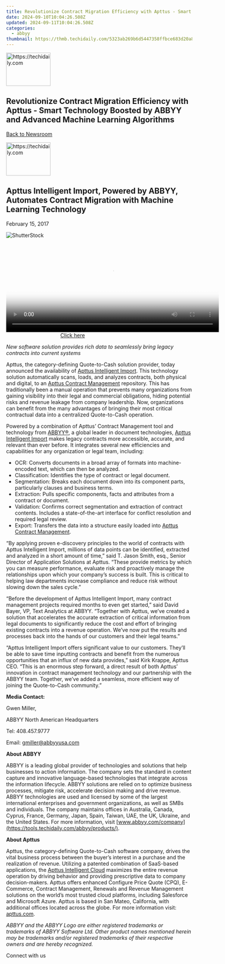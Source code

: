 ```yaml
---
title: Revolutionize Contract Migration Efficiency with Apttus - Smart Technology Boosted by ABBYY and Advanced Machine Learning Algorithms
date: 2024-09-10T10:04:26.508Z
updated: 2024-09-11T10:04:26.508Z
categories:
  - abbyy
thumbnail: https://thmb.techidaily.com/5323ab269b6d5447358ffbce683d20a8b0db809b59cc59254c5cb25869dff46a.jpg
---
```






<!-- affiliate ads begin -->
<a href="https://aligracehair.sjv.io/c/5597632/2135348/19272" target="_top" id="2135348">
  <img src="//a.impactradius-go.com/display-ad/19272-2135348" border="0" alt="https://techidaily.com" width="120" height="90"/>
</a>
<img height="0" width="0" src="https://aligracehair.sjv.io/i/5597632/2135348/19272" style="position:absolute;visibility:hidden;" border="0" />
<!-- affiliate ads end -->




## Revolutionize Contract Migration Efficiency with Apttus - Smart Technology Boosted by ABBYY and Advanced Machine Learning Algorithms

[Back to Newsroom](https://tools.techidaily.com/abbyy/products/)





<!-- affiliate ads begin -->
<a href="https://aligracehair.sjv.io/c/5597632/2115938/19272" target="_top" id="2115938">
  <img src="//a.impactradius-go.com/display-ad/19272-2115938" border="0" alt="https://techidaily.com" width="120" height="90"/>
</a>
<img height="0" width="0" src="https://aligracehair.sjv.io/i/5597632/2115938/19272" style="position:absolute;visibility:hidden;" border="0" />
<!-- affiliate ads end -->




## Apttus Intelligent Import, Powered by ABBYY, Automates Contract Migration with Machine Learning Technology

February 15, 2017

![ShutterStock](https://content.abbyy.com/-/media/project/abbyy/abbyy/branchtemplates/shutterstock_1272462163_1296-x-729.jpg?h=729&iar=0&w=1296)





<!-- affiliate ads begin -->
<span id="1983553">
					<video width="576" height="240" style="cursor:pointer"
           poster="//a.impactradius-go.com/display-clicktoplayimage/1983553.png"
           onclick="if(!this.playClicked){this.play();this.setAttribute('controls',true);this.playClicked=true;}">
	   <source src="//a.impactradius-go.com/display-ad/22993-1983553">
	   <img src="//a.impactradius-go.com/display-clicktoplayimage/1983553.png" style="border: none; height: 100%; width: 100%; object-fit: contain">
	</video>
	<div style="width:360px;text-align:center"><a href="javascript:window.open(decodeURIComponent('https%3A%2F%2Fhomestyler.sjv.io%2Fc%2F5597632%2F1983553%2F22993'), '_blank');void(0);">Click here</a></div>
</span>
<img height="0" width="0" src="https://imp.pxf.io/i/5597632/1983553/22993" style="position:absolute;visibility:hidden;" border="0" />
<!-- affiliate ads end -->




_New software solution provides rich data to seamlessly bring legacy contracts into current systems_

Apttus, the category-defining Quote-to-Cash solution provider, today announced the availability of [Apttus Intelligent Import](http://apttus.com/solutions/contract-lifecycle-management/apttus-intelligent-import/). This technology solution automatically scans, loads, and analyzes contracts, both physical and digital, to an [Apttus Contract Management](http://apttus.com/solutions/contract-lifecycle-management/) repository. This has traditionally been a manual operation that prevents many organizations from gaining visibility into their legal and commercial obligations, hiding potential risks and revenue leakage from company leadership. Now, organizations can benefit from the many advantages of bringing their most critical contractual data into a centralized Quote-to-Cash operation.

Powered by a combination of Apttus’ Contract Management tool and technology from [ABBYY®](https://tools.techidaily.com/abbyy/products/), a global leader in document technologies, [Apttus Intelligent Import](http://apttus.com/solutions/contract-lifecycle-management/apttus-intelligent-import/) makes legacy contracts more accessible, accurate, and relevant than ever before. It integrates several new efficiencies and capabilities for any organization or legal team, including:

* OCR: Converts documents in a broad array of formats into machine-encoded text, which can then be analyzed.
* Classification: Identifies the type of contract or legal document.
* Segmentation: Breaks each document down into its component parts, particularly clauses and business terms.
* Extraction: Pulls specific components, facts and attributes from a contract or document.
* Validation: Confirms correct segmentation and extraction of contract contents. Includes a state-of-the-art interface for conflict resolution and required legal review.
* Export: Transfers the data into a structure easily loaded into [Apttus Contract Management](http://apttus.com/solutions/contract-lifecycle-management/).

“By applying proven e-discovery principles to the world of contracts with Apttus Intelligent Import, millions of data points can be identified, extracted and analyzed in a short amount of time,” said T. Jason Smith, esq., Senior Director of Application Solutions at Apttus. “These provide metrics by which you can measure performance, evaluate risk and proactively manage the relationships upon which your company’s success is built. This is critical to helping law departments increase compliance and reduce risk without slowing down the sales cycle.”

“Before the development of Apttus Intelligent Import, many contract management projects required months to even get started,” said David Bayer, VP, Text Analytics at ABBYY. “Together with Apttus, we’ve created a solution that accelerates the accurate extraction of critical information from legal documents to significantly reduce the cost and effort of bringing existing contracts into a revenue operation. We’ve now put the results and processes back into the hands of our customers and their legal teams.”

“Apttus Intelligent Import offers significant value to our customers. They’ll be able to save time inputting contracts and benefit from the numerous opportunities that an influx of new data provides,” said Kirk Krappe, Apttus CEO. “This is an enormous step forward, a direct result of both Apttus’ innovation in contract management technology and our partnership with the ABBYY team. Together, we’ve added a seamless, more efficient way of joining the Quote-to-Cash community.”

**Media Contact:**

Gwen Miller,

ABBYY North American Headquarters

Tel: 408.457.9777

Email: gmiller@abbyyusa.com

**About ABBYY**

ABBYY is a leading global provider of technologies and solutions that help businesses to action information. The company sets the standard in content capture and innovative language-based technologies that integrate across the information lifecycle. ABBYY solutions are relied on to optimize business processes, mitigate risk, accelerate decision making and drive revenue. ABBYY technologies are used and licensed by some of the largest international enterprises and government organizations, as well as SMBs and individuals. The company maintains offices in Australia, Canada, Cyprus, France, Germany, Japan, Spain, Taiwan, UAE, the UK, Ukraine, and the United States. For more information, visit [www.abbyy.com/company](https://tools.techidaily.com/abbyy/products/).

**About Apttus**

Apttus, the category-defining Quote-to-Cash software company, drives the vital business process between the buyer’s interest in a purchase and the realization of revenue. Utilizing a patented combination of SaaS-based applications, the [Apttus Intelligent Cloud](http://apttus.com/solutions/apttus-intelligent-cloud/) maximizes the entire revenue operation by driving behavior and providing prescriptive data to company decision-makers. Apttus offers enhanced Configure Price Quote (CPQ), E-Commerce, Contract Management, Renewals and Revenue Management solutions on the world’s most trusted cloud platforms, including Salesforce and Microsoft Azure. Apttus is based in San Mateo, California, with additional offices located across the globe. For more information visit: [apttus.com](http://www.apttus.com/).

_ABBYY and the ABBYY Logo are either registered trademarks or trademarks of ABBYY Software Ltd. Other product names mentioned herein may be trademarks and/or registered trademarks of their respective owners and are hereby recognized._

Connect with us

<ins class="adsbygoogle"
     style="display:block"
     data-ad-format="autorelaxed"
     data-ad-client="ca-pub-7571918770474297"
     data-ad-slot="1223367746"></ins>



<ins class="adsbygoogle"
     style="display:block"
     data-ad-client="ca-pub-7571918770474297"
     data-ad-slot="8358498916"
     data-ad-format="auto"
     data-full-width-responsive="true"></ins>


